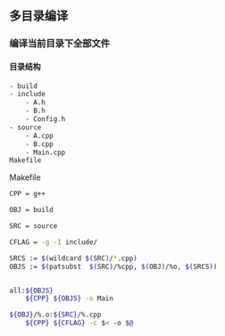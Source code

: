 <!--
 * @Description: 
 * @Version: 1.0
 * @Author: daLao
 * @Email: dalao@xxx.com
 * @Date: 2022-10-16 23:29:52
 * @LastEditors: daLao
 * @LastEditTime: 2022-12-13 00:02:37
-->

## 多目录编译


### 编译当前目录下全部文件


#### 目录结构

```sh
- build
- include
    - A.h
    - B.h
    - Config.h
- source
    - A.cpp
    - B.cpp
    - Main.cpp
Makefile
```


Makefile

```sh
CPP = g++

OBJ = build

SRC = source

CFLAG = -g -I include/

SRCS := $(wildcard $(SRC)/*.cpp)
OBJS := $(patsubst  $(SRC)/%cpp, $(OBJ)/%o, $(SRCS))


all:${OBJS}
	${CPP} ${OBJS} -o Main

${OBJ}/%.o:${SRC}/%.cpp
	${CPP} ${CFLAG} -c $< -o $@

```